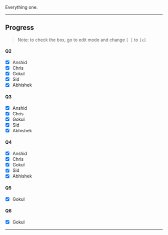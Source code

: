 Everything one.

---
## Progress
>Note: to check the box, go to edit mode and change `[ ]` to `[x]`
#### Q2

- [x] Anshid
- [x] Chris
- [x] Gokul
- [x] Sid
- [x] Abhishek

#### Q3

- [x] Anshid
- [x] Chris
- [x] Gokul
- [x] Sid
- [x] Abhishek

#### Q4

- [x] Anshid
- [x] Chris
- [x] Gokul
- [x] Sid
- [x] Abhishek

#### Q5

- [x] Gokul


#### Q6

- [x] Gokul

---
